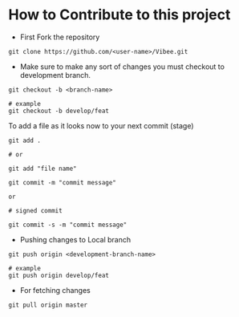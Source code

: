 # How to Contribute to this project

- First Fork the repository

```shell
git clone https://github.com/<user-name>/Vibee.git

```


- Make sure to make any sort of changes you must checkout to development branch.

```
git checkout -b <branch-name>

# example 
git checkout -b develop/feat
```

To add a file as it looks now to your next commit (stage)

```
git add .

# or

git add "file name"
```

```
git commit -m "commit message"

or 

# signed commit 

git commit -s -m "commit message"
```

- Pushing changes to Local branch

```
git push origin <development-branch-name>

# example
git push origin develop/feat

```


- For fetching changes

```
git pull origin master

```


